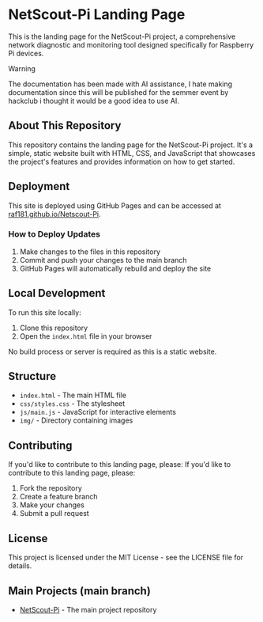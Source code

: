 # NetScout-Pi Landing Page

This is the landing page for the NetScout-Pi project, a comprehensive network diagnostic and monitoring tool designed specifically for Raspberry Pi devices.

> [!warning]
> The documentation has been made with AI assistance, I hate making documentation since this will be published for the semmer event by hackclub i thought it would be a good idea to use AI.

## About This Repository

This repository contains the landing page for the NetScout-Pi project. It's a simple, static website built with HTML, CSS, and JavaScript that showcases the project's features and provides information on how to get started.

## Deployment

This site is deployed using GitHub Pages and can be accessed at [raf181.github.io/Netscout-Pi](https://raf181.github.io/Netscout-Pi).

### How to Deploy Updates

1. Make changes to the files in this repository
2. Commit and push your changes to the main branch
3. GitHub Pages will automatically rebuild and deploy the site

## Local Development

To run this site locally:

1. Clone this repository
2. Open the `index.html` file in your browser

No build process or server is required as this is a static website.

## Structure

- `index.html` - The main HTML file
- `css/styles.css` - The stylesheet
- `js/main.js` - JavaScript for interactive elements
- `img/` - Directory containing images

## Contributing

If you'd like to contribute to this landing page, please:
If you'd like to contribute to this landing page, please:

1. Fork the repository
2. Create a feature branch
3. Make your changes
4. Submit a pull request

## License

This project is licensed under the MIT License - see the LICENSE file for details.

## Main Projects (main branch)

- [NetScout-Pi](https://github.com/raf181/NetScout-Pi) - The main project repository
